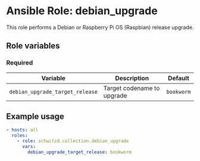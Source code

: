 # Ansible Role: debian_upgrade

This role performs a Debian or Raspberry Pi OS (Raspbian) release upgrade.

## Role variables

### Required

| Variable                        | Description                | Default    |
|---------------------------------|----------------------------|------------|
| `debian_upgrade_target_release` | Target codename to upgrade | `bookworm` |

## Example usage

```yaml
- hosts: all
  roles:
    - role: schwitzd.collection.debian_upgrade
      vars:
        debian_upgrade_target_release: bookworm
```
